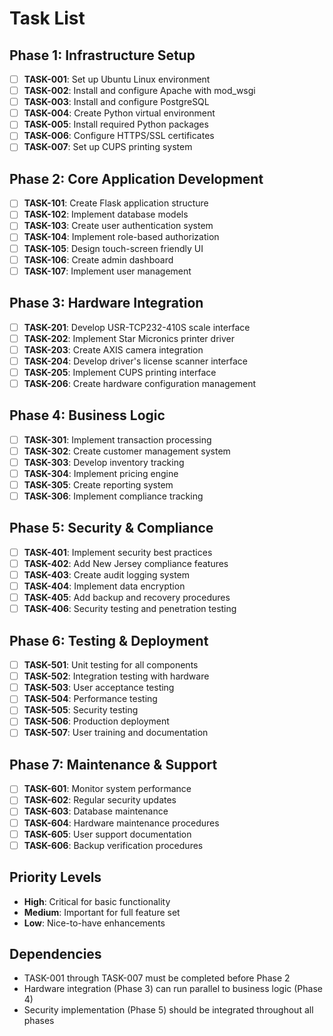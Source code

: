 # Task List

## Phase 1: Infrastructure Setup
- [ ] **TASK-001**: Set up Ubuntu Linux environment
- [ ] **TASK-002**: Install and configure Apache with mod_wsgi
- [ ] **TASK-003**: Install and configure PostgreSQL
- [ ] **TASK-004**: Create Python virtual environment
- [ ] **TASK-005**: Install required Python packages
- [ ] **TASK-006**: Configure HTTPS/SSL certificates
- [ ] **TASK-007**: Set up CUPS printing system

## Phase 2: Core Application Development
- [ ] **TASK-101**: Create Flask application structure
- [ ] **TASK-102**: Implement database models
- [ ] **TASK-103**: Create user authentication system
- [ ] **TASK-104**: Implement role-based authorization
- [ ] **TASK-105**: Design touch-screen friendly UI
- [ ] **TASK-106**: Create admin dashboard
- [ ] **TASK-107**: Implement user management

## Phase 3: Hardware Integration
- [ ] **TASK-201**: Develop USR-TCP232-410S scale interface
- [ ] **TASK-202**: Implement Star Micronics printer driver
- [ ] **TASK-203**: Create AXIS camera integration
- [ ] **TASK-204**: Develop driver's license scanner interface
- [ ] **TASK-205**: Implement CUPS printing interface
- [ ] **TASK-206**: Create hardware configuration management

## Phase 4: Business Logic
- [ ] **TASK-301**: Implement transaction processing
- [ ] **TASK-302**: Create customer management system
- [ ] **TASK-303**: Develop inventory tracking
- [ ] **TASK-304**: Implement pricing engine
- [ ] **TASK-305**: Create reporting system
- [ ] **TASK-306**: Implement compliance tracking

## Phase 5: Security & Compliance
- [ ] **TASK-401**: Implement security best practices
- [ ] **TASK-402**: Add New Jersey compliance features
- [ ] **TASK-403**: Create audit logging system
- [ ] **TASK-404**: Implement data encryption
- [ ] **TASK-405**: Add backup and recovery procedures
- [ ] **TASK-406**: Security testing and penetration testing

## Phase 6: Testing & Deployment
- [ ] **TASK-501**: Unit testing for all components
- [ ] **TASK-502**: Integration testing with hardware
- [ ] **TASK-503**: User acceptance testing
- [ ] **TASK-504**: Performance testing
- [ ] **TASK-505**: Security testing
- [ ] **TASK-506**: Production deployment
- [ ] **TASK-507**: User training and documentation

## Phase 7: Maintenance & Support
- [ ] **TASK-601**: Monitor system performance
- [ ] **TASK-602**: Regular security updates
- [ ] **TASK-603**: Database maintenance
- [ ] **TASK-604**: Hardware maintenance procedures
- [ ] **TASK-605**: User support documentation
- [ ] **TASK-606**: Backup verification procedures

## Priority Levels
- **High**: Critical for basic functionality
- **Medium**: Important for full feature set
- **Low**: Nice-to-have enhancements

## Dependencies
- TASK-001 through TASK-007 must be completed before Phase 2
- Hardware integration (Phase 3) can run parallel to business logic (Phase 4)
- Security implementation (Phase 5) should be integrated throughout all phases